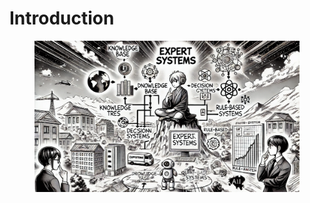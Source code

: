 # Introduction



<figure><img src="../.gitbook/assets/image (2) (1).png" alt=""><figcaption></figcaption></figure>

